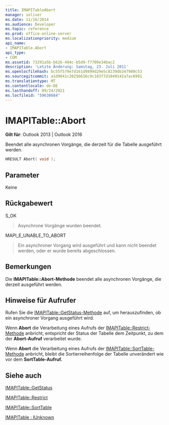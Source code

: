 ```yaml
---
title: IMAPITableAbort
manager: soliver
ms.date: 11/16/2014
ms.audience: Developer
ms.topic: reference
ms.prod: office-online-server
ms.localizationpriority: medium
api_name:
- IMAPITable.Abort
api_type:
- COM
ms.assetid: 73291a5b-b626-494c-b5d9-f7709e34bac2
description: 'Letzte Änderung: Samstag, 23. Juli 2011'
ms.openlocfilehash: bc55f579e7d161d9899d29e5c8239db347980c53
ms.sourcegitcommit: a1d9041c20256616c9c183f7d1049142a7ac6991
ms.translationtype: MT
ms.contentlocale: de-DE
ms.lasthandoff: 09/24/2021
ms.locfileid: "59630684"
---
```

# <a name="imapitableabort"></a>IMAPITable::Abort

  
  
**Gilt für**: Outlook 2013 | Outlook 2016 
  
Beendet alle asynchronen Vorgänge, die derzeit für die Tabelle ausgeführt werden.
  
```cpp
HRESULT Abort( void );
```

## <a name="parameters"></a>Parameter

Keine
  
## <a name="return-value"></a>Rückgabewert

S_OK 
  
> Asynchrone Vorgänge wurden beendet.
    
MAPI_E_UNABLE_TO_ABORT 
  
> Ein asynchroner Vorgang wird ausgeführt und kann nicht beendet werden, oder er wurde bereits abgeschlossen.
    
## <a name="remarks"></a>Bemerkungen

Die **IMAPITable::Abort-Methode** beendet alle asynchronen Vorgänge, die derzeit ausgeführt werden. 
  
## <a name="notes-to-callers"></a>Hinweise für Aufrufer

Rufen Sie die [IMAPITable::GetStatus-Methode](imapitable-getstatus.md) auf, um herauszufinden, ob ein asynchroner Vorgang ausgeführt wird. 
  
Wenn **Abort** die Verarbeitung eines Aufrufs der [IMAPITable::Restrict-Methode](imapitable-restrict.md) anbricht, entspricht der Status der Tabelle dem Zeitpunkt, zu dem der **Abort-Aufruf** verarbeitet wurde. 
  
Wenn **Abort** die Verarbeitung eines Aufrufs der [IMAPITable::SortTable-Methode](imapitable-sorttable.md) anbricht, bleibt die Sortierreihenfolge der Tabelle unverändert wie vor dem **SortTable-Aufruf.** 
  
## <a name="see-also"></a>Siehe auch



[IMAPITable::GetStatus](imapitable-getstatus.md)
  
[IMAPITable::Restrict](imapitable-restrict.md)
  
[IMAPITable::SortTable](imapitable-sorttable.md)
  
[IMAPITable : IUnknown](imapitableiunknown.md)

